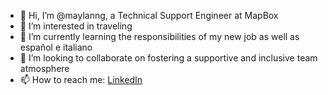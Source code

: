 - 👋 Hi, I’m @maylanng, a Technical Support Engineer at MapBox
- 👀 I’m interested in traveling
- 🌱 I’m currently learning the responsibilities of my new job as well as español e italiano
- 💞️ I’m looking to collaborate on fostering a supportive and inclusive team atmosphere
- 📫 How to reach me: [LinkedIn](https://www.linkedin.com/in/maylan-nguyen-377117110)

<!---
maylanng/maylanng is a ✨ special ✨ repository because its `README.md` (this file) appears on your GitHub profile.
You can click the Preview link to take a look at your changes.
--->

